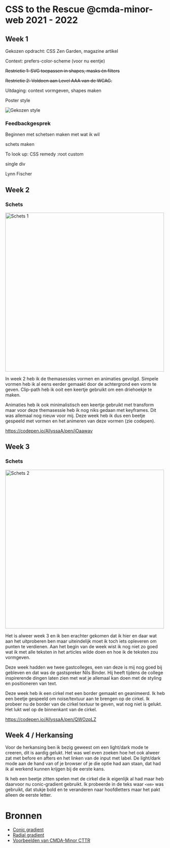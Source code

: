 # CSS to the Rescue @cmda-minor-web 2021 - 2022

## Week 1 
Gekozen opdracht: CSS Zen Garden, magazine artikel

Context: prefers-color-scheme (voor nu eentje)

~~Restrictie 1: SVG toepassen in shapes, masks én filters~~

~~Restrictie 2: Voldoen aan Level AAA van de WCAG.~~

Uitdaging: context vormgeven, shapes maken

Poster style

<img src="https://github.com/AllyssaA/css-to-the-rescue-2122/blob/main/docs/img/poster-style.JPG" alt="Gekozen style"/>

### Feedbackgesprek

Beginnen met schetsen maken met wat ik wil

schets maken

To look up:
CSS remedy
:root custom

single div

Lynn Fischer


## Week 2

### Schets
<img src="https://github.com/AllyssaA/css-to-the-rescue-2122/blob/main/docs/img/week1.2schets.jpg" alt="Schets 1" width="500px"/>

In week 2 heb ik de themasessies vormen en animaties gevolgd. Simpele vormen heb ik al eens eerder gemaakt door de achtergrond een vorm te geven. Clip-path heb ik ooit een keertje gebruikt om een driehoekje te maken. 

Animaties heb ik ook minimalistisch een keertje gebruikt met transform maar voor deze themasessie heb ik nog niks gedaan met keyframes. Dit was allemaal nog nieuw voor mij. Deze week heb ik dus een beetje gespeeld met vormen en het animeren van deze vormen (zie codepen).

https://codepen.io/AllyssaA/pen/jOaawav






## Week 3

### Schets 
<img src="https://github.com/AllyssaA/css-to-the-rescue-2122/blob/main/docs/img/weel3schets.jpg" alt="Schets 2" width="500px" />


Het is alweer week 3 en ik ben erachter gekomen dat ik hier en daar wat aan het uitproberen ben maar uiteindelijk moet ik toch iets opleveren om punten te verdienen. Aan het begin van de week wist ik nog niet zo goed wat ik met alle teksten in het articles wilde doen en hoe ik de teksten zou vormgeven.

Deze week hadden we twee gastcolleges, een van deze is mij nog goed bij gebleven en dat was de gastspreker Nils Binder. Hij heeft tijdens de college inspirerende dingen laten zien met wat je allemaal kan doen met de styling en positioneren van text. 


Deze week heb ik een cirkel met een border gemaakt en geanimeerd. Ik heb een beetje gespeeld om noise/textuur aan te brengen op de cirkel. 
Ik probeer nu de border van de cirkel textuur te geven, wat nog niet is gelukt. Het lukt wel op de binnenkant van de cirkel.


https://codepen.io/AllyssaA/pen/QWOzpLZ

## Week 4 / Herkansing 

Voor de herkansing ben ik bezig geweest om een light/dark mode te creeren, dit is aardig gelukt. Het was wel even zoeken hoe het ook alweer zat met before en afters en het linken van de input met label. De light/dark mode aan de hand van of je browser of je die optie had aan staan, dat had ik al werkend kunnen krijgen bij de eerste kans. 

Ik heb een beetje zitten spelen met de cirkel die ik eigenlijk al had maar heb daarvoor nu conic-gradient gebruikt. Ik probeerde in de teks waar `<em>` was gebruikt, dat stukje bold en te veranderen naar hoofdletters maar het pakt alleen de eerste letter.



# Bronnen
- [Conic gradient](https://developer.mozilla.org/en-US/docs/Web/CSS/gradient/conic-gradient)
- [Radial gradient](https://developer.mozilla.org/en-US/docs/Web/CSS/gradient/radial-gradient)
- [Voorbeelden van CMDA-Minor CTTR](https://github.com/cmda-minor-web/css-to-the-rescue-2122)


